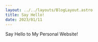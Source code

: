 ```yaml
---
layout: ../../layouts/BlogLayout.astro
title: Say Hello!
date: 2023/01/11
---
```


Say Hello to My Personal Website!
